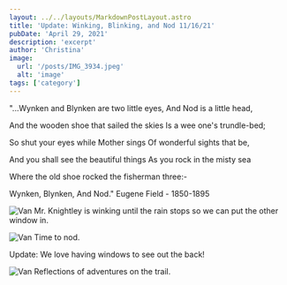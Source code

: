 ```yaml
---
layout: ../../layouts/MarkdownPostLayout.astro
title: 'Update: Winking, Blinking, and Nod 11/16/21'
pubDate: 'April 29, 2021'
description: 'excerpt'
author: 'Christina'
image:
  url: '/posts/IMG_3934.jpeg'
  alt: 'image'
tags: ['category']
---
```


"...Wynken and Blynken are two little eyes, And Nod is a little head,

And the wooden shoe that sailed the skies Is a wee one's trundle-bed;

So shut your eyes while Mother sings Of wonderful sights that be,

And you shall see the beautiful things As you rock in the misty sea

Where the old shoe rocked the fisherman three:-

Wynken, Blynken, And Nod." Eugene Field - 1850-1895

![Van](images/posts/IMG_0660.jpeg)
Mr. Knightley is winking until the rain stops so we can put the other window in.

![Van](images/posts/IMG_2356.jpeg)
Time to nod.

Update: We love having windows to see out the back!

![Van](images/posts/IMG_3470.jpeg)
Reflections of adventures on the trail.

